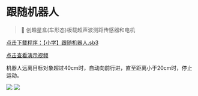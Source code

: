 # 跟随机器人

> 🧰  创趣星盒(车形态)板载超声波测距传感器和电机

<a href="/tutorial/hellocardoc/sb3/【小学】跟随机器人.sb3">点击下载程序：【小学】跟随机器人.sb3</a>

<a href="https://www.cfunworld.com" target="_blank">点击查看演示视频</a>

机器人远离目标对象超过40cm时，自动向前行进，直至距离小于20cm时，停止运动。

<img src="/images/docimg/gensui.png">

<img src="/images/docimg/【小学】跟随机器人.png">


